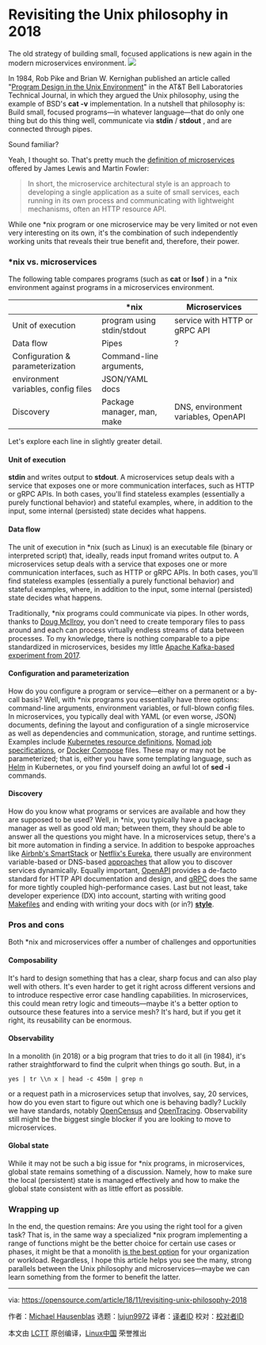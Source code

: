 Revisiting the Unix philosophy in 2018
======
The old strategy of building small, focused applications is new again in the modern microservices environment.
![](https://opensource.com/sites/default/files/styles/image-full-size/public/lead-images/brain_data.png?itok=RH6NA32X)

In 1984, Rob Pike and Brian W. Kernighan published an article called "[Program Design in the Unix Environment][1]" in the AT&T Bell Laboratories Technical Journal, in which they argued the Unix philosophy, using the example of BSD's **cat -v** implementation. In a nutshell that philosophy is: Build small, focused programs—in whatever language—that do only one thing but do this thing well, communicate via **stdin** / **stdout** , and are connected through pipes.

Sound familiar?

Yeah, I thought so. That's pretty much the [definition of microservices][2] offered by James Lewis and Martin Fowler:

> In short, the microservice architectural style is an approach to developing a single application as a suite of small services, each running in its own process and communicating with lightweight mechanisms, often an HTTP resource API.

While one *nix program or one microservice may be very limited or not even very interesting on its own, it's the combination of such independently working units that reveals their true benefit and, therefore, their power.

### *nix vs. microservices

The following table compares programs (such as **cat** or **lsof** ) in a *nix environment against programs in a microservices environment.

|                                     | *nix                       | Microservices                       |
| ----------------------------------- | -------------------------- | ----------------------------------- |
| Unit of execution                   | program using stdin/stdout | service with HTTP or gRPC API       |
| Data flow                           | Pipes                      | ?                                   |
| Configuration & parameterization    | Command-line arguments,    |                                     |
| environment variables, config files | JSON/YAML docs             |                                     |
| Discovery                           | Package manager, man, make | DNS, environment variables, OpenAPI |

Let's explore each line in slightly greater detail.

#### Unit of execution

**stdin** and writes output to **stdout**. A microservices setup deals with a service that exposes one or more communication interfaces, such as HTTP or gRPC APIs. In both cases, you'll find stateless examples (essentially a purely functional behavior) and stateful examples, where, in addition to the input, some internal (persisted) state decides what happens.

#### Data flow

The unit of execution in *nix (such as Linux) is an executable file (binary or interpreted script) that, ideally, reads input fromand writes output to. A microservices setup deals with a service that exposes one or more communication interfaces, such as HTTP or gRPC APIs. In both cases, you'll find stateless examples (essentially a purely functional behavior) and stateful examples, where, in addition to the input, some internal (persisted) state decides what happens.

Traditionally, *nix programs could communicate via pipes. In other words, thanks to [Doug McIlroy][3], you don't need to create temporary files to pass around and each can process virtually endless streams of data between processes. To my knowledge, there is nothing comparable to a pipe standardized in microservices, besides my little [Apache Kafka-based experiment from 2017][4].

#### Configuration and parameterization

How do you configure a program or service—either on a permanent or a by-call basis? Well, with *nix programs you essentially have three options: command-line arguments, environment variables, or full-blown config files. In microservices, you typically deal with YAML (or even worse, JSON) documents, defining the layout and configuration of a single microservice as well as dependencies and communication, storage, and runtime settings. Examples include [Kubernetes resource definitions][5], [Nomad job specifications][6], or [Docker Compose][7] files. These may or may not be parameterized; that is, either you have some templating language, such as [Helm][8] in Kubernetes, or you find yourself doing an awful lot of **sed -i** commands.

#### Discovery

How do you know what programs or services are available and how they are supposed to be used? Well, in *nix, you typically have a package manager as well as good old man; between them, they should be able to answer all the questions you might have. In a microservices setup, there's a bit more automation in finding a service. In addition to bespoke approaches like [Airbnb's SmartStack][9] or [Netflix's Eureka][10], there usually are environment variable-based or DNS-based [approaches][11] that allow you to discover services dynamically. Equally important, [OpenAPI][12] provides a de-facto standard for HTTP API documentation and design, and [gRPC][13] does the same for more tightly coupled high-performance cases. Last but not least, take developer experience (DX) into account, starting with writing good [Makefiles][14] and ending with writing your docs with (or in?) [**style**][15].

### Pros and cons

Both *nix and microservices offer a number of challenges and opportunities

#### Composability

It's hard to design something that has a clear, sharp focus and can also play well with others. It's even harder to get it right across different versions and to introduce respective error case handling capabilities. In microservices, this could mean retry logic and timeouts—maybe it's a better option to outsource these features into a service mesh? It's hard, but if you get it right, its reusability can be enormous.

#### Observability

In a monolith (in 2018) or a big program that tries to do it all (in 1984), it's rather straightforward to find the culprit when things go south. But, in a

```
yes | tr \\n x | head -c 450m | grep n
```

or a request path in a microservices setup that involves, say, 20 services, how do you even start to figure out which one is behaving badly? Luckily we have standards, notably [OpenCensus][16] and [OpenTracing][17]. Observability still might be the biggest single blocker if you are looking to move to microservices.

#### Global state

While it may not be such a big issue for *nix programs, in microservices, global state remains something of a discussion. Namely, how to make sure the local (persistent) state is managed effectively and how to make the global state consistent with as little effort as possible.

### Wrapping up

In the end, the question remains: Are you using the right tool for a given task? That is, in the same way a specialized *nix program implementing a range of functions might be the better choice for certain use cases or phases, it might be that a monolith [is the best option][18] for your organization or workload. Regardless, I hope this article helps you see the many, strong parallels between the Unix philosophy and microservices—maybe we can learn something from the former to benefit the latter.

--------------------------------------------------------------------------------

via: https://opensource.com/article/18/11/revisiting-unix-philosophy-2018

作者：[Michael Hausenblas][a]
选题：[lujun9972][b]
译者：[译者ID](https://github.com/译者ID)
校对：[校对者ID](https://github.com/校对者ID)

本文由 [LCTT](https://github.com/LCTT/TranslateProject) 原创编译，[Linux中国](https://linux.cn/) 荣誉推出

[a]: https://opensource.com/users/mhausenblas
[b]: https://github.com/lujun9972
[1]: http://harmful.cat-v.org/cat-v/
[2]: https://martinfowler.com/articles/microservices.html
[3]: https://en.wikipedia.org/wiki/Douglas_McIlroy
[4]: https://speakerdeck.com/mhausenblas/distributed-named-pipes-and-other-inter-services-communication
[5]: http://kubernetesbyexample.com/
[6]: https://www.nomadproject.io/docs/job-specification/index.html
[7]: https://docs.docker.com/compose/overview/
[8]: https://helm.sh/
[9]: https://github.com/airbnb/smartstack-cookbook
[10]: https://github.com/Netflix/eureka
[11]: https://kubernetes.io/docs/concepts/services-networking/service/#discovering-services
[12]: https://www.openapis.org/
[13]: https://grpc.io/
[14]: https://suva.sh/posts/well-documented-makefiles/
[15]: https://www.linux.com/news/improve-your-writing-gnu-style-checkers
[16]: https://opencensus.io/
[17]: https://opentracing.io/
[18]: https://robertnorthard.com/devops-days-well-architected-monoliths-are-okay/
